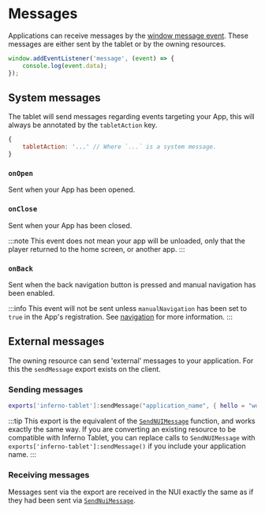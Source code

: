 # Messages

Applications can receive messages by the [window message event](https://developer.mozilla.org/en-US/docs/Web/API/Window/message_event). These messages are either sent by the tablet or by the owning resources.

```js
window.addEventListener('message', (event) => {
    console.log(event.data);
});
```

## System messages

The tablet will send messages regarding events targeting your App, this will always be annotated by the `tabletAction` key.

```js
{
    tabletAction: '...' // Where `...` is a system message.
}
```

### `onOpen`

Sent when your App has been opened.

### `onClose`

Sent when your App has been closed.

:::note
This event does not mean your app will be unloaded, only that the player returned to the home screen, or another app.
:::

### `onBack`

Sent when the back navigation button is pressed and manual navigation has been enabled.

:::info
This event will not be sent unless `manualNavigation` has been set to `true` in the App's registration. See [navigation](applications.md#navigation) for more information.
:::

## External messages

The owning resource can send 'external' messages to your application. For this the `sendMessage` export exists on the client.

### Sending messages

```lua
exports['inferno-tablet']:sendMessage("application_name", { hello = "world!" })
```

:::tip
This export is the equivalent of the [`SendNUIMessage`](https://docs.fivem.net/docs/scripting-reference/runtimes/lua/functions/SendNUIMessage/) function, and works exactly the same way. If you are converting an existing resource to be compatible with Inferno Tablet, you can replace calls to `SendNUIMessage` with `exports['inferno-tablet']:sendMessage()` if you include your application name.
:::

### Receiving messages

Messages sent via the export are received in the NUI exactly the same as if they had been sent via [`SendNuiMessage`](https://docs.fivem.net/natives/?_0x78608ACB).